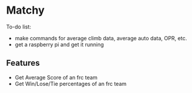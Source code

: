 # Matchy

To-do list: 
- make commands for average climb data, average auto data, OPR, etc. 
- get a raspberry pi and get it running 

## Features
- Get Average Score of an frc team
- Get Win/Lose/Tie percentages of an frc team